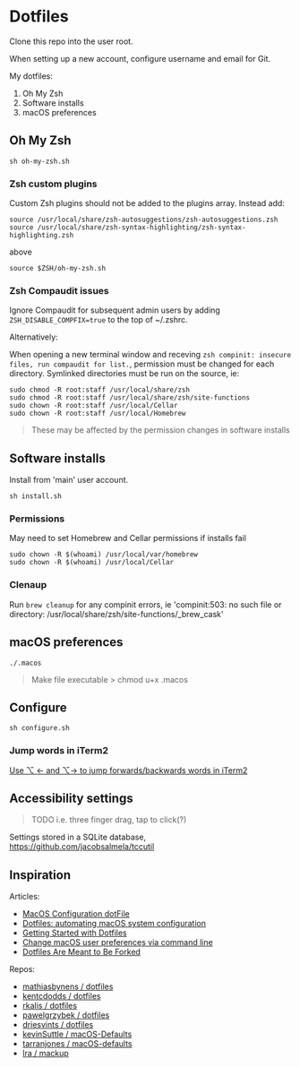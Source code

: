 # Dotfiles

Clone this repo into the user root.

When setting up a new account, configure username and email for Git.

My dotfiles:
1. Oh My Zsh
1. Software installs
1. macOS preferences

## Oh My Zsh

```
sh oh-my-zsh.sh
```

### Zsh custom plugins

Custom Zsh plugins should not be added to the plugins array. Instead add:

```
source /usr/local/share/zsh-autosuggestions/zsh-autosuggestions.zsh
source /usr/local/share/zsh-syntax-highlighting/zsh-syntax-highlighting.zsh
```
above
```
source $ZSH/oh-my-zsh.sh
```

### Zsh Compaudit issues

Ignore Compaudit for subsequent admin users by adding `ZSH_DISABLE_COMPFIX=true` to the top of ~/.zshrc.

Alternatively:

When opening a new terminal window and receving `zsh compinit: insecure files, run compaudit for list.`, permission must be changed for each directory. Symlinked directories must be run on the source, ie:
```
sudo chmod -R root:staff /usr/local/share/zsh
sudo chmod -R root:staff /usr/local/share/zsh/site-functions
sudo chown -R root:staff /usr/local/Cellar
sudo chown -R root:staff /usr/local/Homebrew
```

> These may be affected by the permission changes in software installs

## Software installs

Install from 'main' user account.
```
sh install.sh
```

### Permissions
May need to set Homebrew and Cellar permissions if installs fail
```
sudo chown -R $(whoami) /usr/local/var/homebrew
sudo chown -R $(whoami) /usr/local/Cellar
```

### Clenaup

Run `brew cleanup` for any compinit errors, ie 'compinit:503: no such file or directory: /usr/local/share/zsh/site-functions/_brew_cask'

## macOS preferences

```
./.macos
```

> Make file executable > chmod u+x .macos

## Configure

```
sh configure.sh
```

### Jump words in iTerm2

[Use ⌥ ← and ⌥→ to jump forwards/backwards words in iTerm2](https://coderwall.com/p/h6yfda/use-and-to-jump-forwards-backwards-words-in-iterm-2-on-os-x)

## Accessibility settings

> TODO i.e. three finger drag, tap to click(?)

Settings stored in a SQLite database, https://github.com/jacobsalmela/tccutil

## Inspiration

Articles:
+ [MacOS Configuration dotFile](https://wilsonmar.github.io/dotfiles/)
+ [Dotfiles: automating macOS system configuration](https://kalis.me/dotfiles-automating-macos-system-configuration/)
+ [Getting Started with Dotfiles](https://driesvints.com/blog/getting-started-with-dotfiles/)
+ [Change macOS user preferences via command line](https://pawelgrzybek.com/change-macos-user-preferences-via-command-line/)
+ [Dotfiles Are Meant to Be Forked](https://zachholman.com/2010/08/dotfiles-are-meant-to-be-forked/)

Repos:
+ [mathiasbynens / dotfiles](https://github.com/mathiasbynens/dotfiles)
+ [kentcdodds / dotfiles](https://github.com/kentcdodds/dotfiles)
+ [rkalis / dotfiles](https://github.com/rkalis/dotfiles)
+ [pawelgrzybek / dotfiles](https://github.com/pawelgrzybek/dotfiles)
+ [driesvints / dotfiles](https://github.com/driesvints/dotfiles)
+ [kevinSuttle / macOS-Defaults](https://github.com/kevinSuttle/macOS-Defaults)
+ [tarranjones / macOS-defaults](https://github.com/tarranjones/macOS-defaults)
+ [lra / mackup](https://github.com/lra/mackup)
